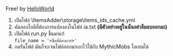 Free! by <a href="https://www.facebook.com/HelloWorldCH">HelloWorld</a>


1. เปิดไฟล์ \ItemsAdder\storage\items_ids_cache.yml
2. คัดลอกไอดีที่ต้องการแปลงลงในไฟล์ ia.txt <b>(มีตัวอย่างอยู่ในนั่นอย่าลืมลบออกละ)</b>
3. เปิดไฟล์ run.py ขึ้นมาแก้ <br>
    `file_name = '<ชื่อที่ต้องการ>'`
4. กดรันไฟล์ มันก็จะเจนไฟล์ออกมาเอาไว้ใช้กับ MythicMobs ไอเทมได้

